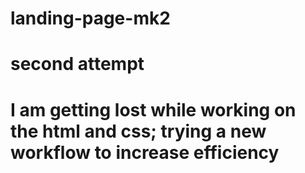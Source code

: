 # landing-page-mk2
# second attempt

# I am getting lost while working on the html and css; trying a new workflow to increase efficiency